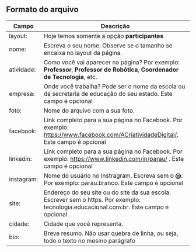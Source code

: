 ## Formato do arquivo
| Campo | Descrição |
|--- | --- |
| layout: | Hoje temos somente a opção **participantes** |
| nome: | Escreva o seu nome. Observe se o tamanho se encaixa no layout da página. |
| atividade: | Como você vai aparecer na página? Por exemplo: **Professor**, **Professor de Robótica**, **Coordenador de Tecnologia**, etc. |
| empresa: | Onde você trabalha? Pode ser o nome da escola ou da secretaria de educação do seu estado. Este campo é opcional |
| foto: | Nome do arquivo com a sua foto. |
| facebook: | Link completo para a sua página no Facebook. Por exemplo: https://www.facebook.com/ACriatividadeDigital/. Este campo é opcional |
| linkedin: | Link completo para a sua página no Facebook. Por exemplo: https://www.linkedin.com/in/parau/ . Este campo é opcional |
| instagram: | Nome do usuário no Instragram. Escreva sem o **@**. Por exemplo: parau.branco. Este campo é opcional |
| site: | Endereço do seu site ou do site da sua escola. Escrever sem o https. Por exemplo: tecnologia.educacional.com.br. Este campo é opcional |
| cidade: | Cidade que você representa. |
| bio: | Breve resumo. Não usar quebra de linha, ou seja, todo o texto no mesmo parágrafo |
